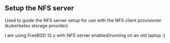 ##  Setup the NFS server 
Used to guide the NFS server setup for use with the NFS client provisioner (kuberbetes storage provider)

I am using FreeBSD 12.x with NFS server enabled/running on an old laptop :)
